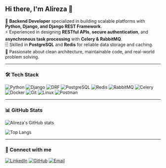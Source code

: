 ## Hi there, I'm Alireza 👋

🎯 **Backend Developer** specialized in building scalable platforms with **Python, Django, and Django REST Framework**.  
⚡ Experienced in designing **RESTful APIs**, **secure authentication**, and **asynchronous task processing** with **Celery & RabbitMQ**.  
🗄 Skilled in **PostgreSQL** and **Redis** for reliable data storage and caching.  
🚀 Passionate about clean architecture, maintainable code, and real-world problem solving.  

---

### 🛠 Tech Stack
![Python](https://img.shields.io/badge/-Python-05122A?style=flat&logo=python)
![Django](https://img.shields.io/badge/-Django-092E20?style=flat&logo=django)
![DRF](https://img.shields.io/badge/-Django%20REST-05122A?style=flat&logo=django)
![PostgreSQL](https://img.shields.io/badge/-PostgreSQL-336791?style=flat&logo=postgresql)
![Redis](https://img.shields.io/badge/-Redis-D82C20?style=flat&logo=redis)
![RabbitMQ](https://img.shields.io/badge/-RabbitMQ-FF6600?style=flat&logo=rabbitmq)
![Celery](https://img.shields.io/badge/-Celery-37814A?style=flat&logo=celery)
![Docker](https://img.shields.io/badge/-Docker-2496ED?style=flat&logo=docker)
![Git](https://img.shields.io/badge/-Git-F05032?style=flat&logo=git)
![Linux](https://img.shields.io/badge/-Linux-FCC624?style=flat&logo=linux)
![Postman](https://img.shields.io/badge/-Postman-FF6C37?style=flat&logo=postman)

---

### 📊 GitHub Stats
![Alireza's GitHub stats](https://github-readme-stats.vercel.app/api?username=alirezasalimzadeh&show_icons=true&theme=radical)

![Top Langs](https://github-readme-stats.vercel.app/api/top-langs/?username=alirezasalimzadeh&layout=compact&theme=radical)

---

### 🔗 Connect with me
[![LinkedIn](https://img.shields.io/badge/-LinkedIn-0077B5?style=flat&logo=linkedin)](https://www.linkedin.com/in/alireza-salimzadeh)
[![GitHub](https://img.shields.io/badge/-GitHub-181717?style=flat&logo=github)](https://github.com/alirezasalimzadeh)
[![Email](https://img.shields.io/badge/-Email-D14836?style=flat&logo=gmail&logoColor=white)](mailto:alireza.salim021@gmail.com)
